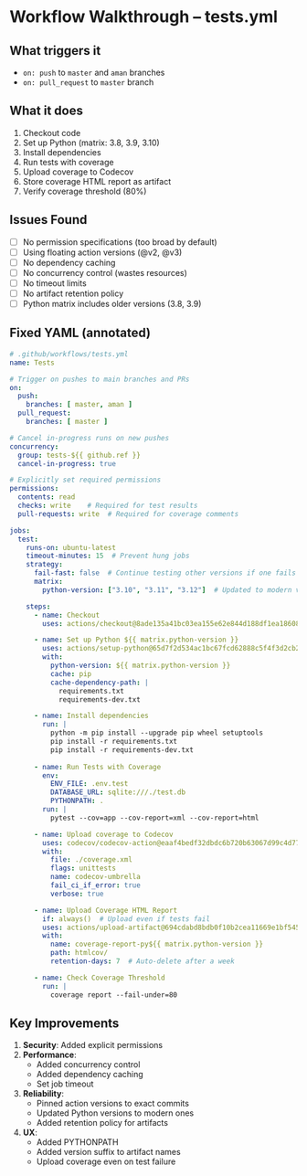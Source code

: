 # Workflow Walkthrough – tests.yml

## What triggers it

- `on: push` to `master` and `aman` branches
- `on: pull_request` to `master` branch

## What it does

1. Checkout code
2. Set up Python (matrix: 3.8, 3.9, 3.10)
3. Install dependencies
4. Run tests with coverage
5. Upload coverage to Codecov
6. Store coverage HTML report as artifact
7. Verify coverage threshold (80%)

## Issues Found

- [ ] No permission specifications (too broad by default)
- [ ] Using floating action versions (@v2, @v3)
- [ ] No dependency caching
- [ ] No concurrency control (wastes resources)
- [ ] No timeout limits
- [ ] No artifact retention policy
- [ ] Python matrix includes older versions (3.8, 3.9)

## Fixed YAML (annotated)

```yaml
# .github/workflows/tests.yml
name: Tests

# Trigger on pushes to main branches and PRs
on:
  push:
    branches: [ master, aman ]
  pull_request:
    branches: [ master ]

# Cancel in-progress runs on new pushes
concurrency:
  group: tests-${{ github.ref }}
  cancel-in-progress: true

# Explicitly set required permissions
permissions:
  contents: read
  checks: write    # Required for test results
  pull-requests: write  # Required for coverage comments

jobs:
  test:
    runs-on: ubuntu-latest
    timeout-minutes: 15  # Prevent hung jobs
    strategy:
      fail-fast: false  # Continue testing other versions if one fails
      matrix:
        python-version: ["3.10", "3.11", "3.12"]  # Updated to modern versions

    steps:
      - name: Checkout
        uses: actions/checkout@8ade135a41bc03ea155e62e844d188df1ea18608  # v4.1.0

      - name: Set up Python ${{ matrix.python-version }}
        uses: actions/setup-python@65d7f2d534ac1bc67fcd62888c5f4f3d2cb2b236  # v4.7.1
        with:
          python-version: ${{ matrix.python-version }}
          cache: pip
          cache-dependency-path: |
            requirements.txt
            requirements-dev.txt

      - name: Install dependencies
        run: |
          python -m pip install --upgrade pip wheel setuptools
          pip install -r requirements.txt
          pip install -r requirements-dev.txt
      
      - name: Run Tests with Coverage
        env:
          ENV_FILE: .env.test
          DATABASE_URL: sqlite:///./test.db
          PYTHONPATH: .
        run: |
          pytest --cov=app --cov-report=xml --cov-report=html

      - name: Upload coverage to Codecov
        uses: codecov/codecov-action@eaaf4bedf32dbdc6b720b63067d99c4d77d6047d  # v3.1.4
        with:
          file: ./coverage.xml
          flags: unittests
          name: codecov-umbrella
          fail_ci_if_error: true
          verbose: true

      - name: Upload Coverage HTML Report
        if: always()  # Upload even if tests fail
        uses: actions/upload-artifact@694cdabd8bdb0f10b2cea11669e1bf5453eed0a6  # v4.0.0
        with:
          name: coverage-report-py${{ matrix.python-version }}
          path: htmlcov/
          retention-days: 7  # Auto-delete after a week

      - name: Check Coverage Threshold
        run: |
          coverage report --fail-under=80
```

## Key Improvements

1. **Security**: Added explicit permissions
2. **Performance**:
   - Added concurrency control
   - Added dependency caching
   - Set job timeout
3. **Reliability**:
   - Pinned action versions to exact commits
   - Updated Python versions to modern ones
   - Added retention policy for artifacts
4. **UX**:
   - Added PYTHONPATH
   - Added version suffix to artifact names
   - Upload coverage even on test failure
